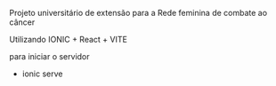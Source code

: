 Projeto universitário de extensão para a Rede feminina de combate ao câncer

Utilizando IONIC + React + VITE

para iniciar o servidor

- ionic serve
